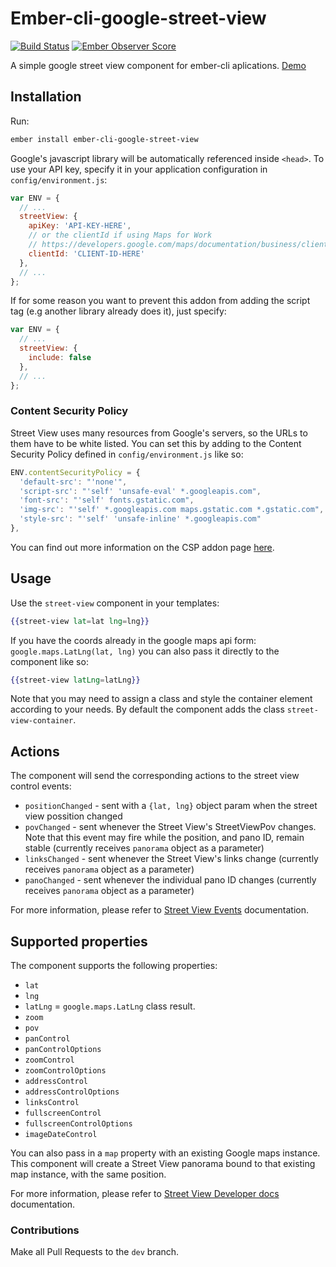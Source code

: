# Ember-cli-google-street-view
[![Build Status](https://travis-ci.org/cometaworks/ember-cli-google-street-view.svg?branch=master)](https://travis-ci.org/cometaworks/ember-cli-google-street-view)
[![Ember Observer Score](http://emberobserver.com/badges/ember-cli-google-street-view.svg)](http://emberobserver.com/addons/ember-cli-google-street-view)

A simple google street view component for ember-cli aplications.
[Demo](http://cometaworks.github.io/ember-cli-google-street-view)

## Installation

Run:
```bash
ember install ember-cli-google-street-view
```

Google's javascript library will be automatically referenced inside `<head>`. To use your API key, specify it in your application configuration in `config/environment.js`:

```javascript
var ENV = {
  // ...
  streetView: {
    apiKey: 'API-KEY-HERE',
    // or the clientId if using Maps for Work
    // https://developers.google.com/maps/documentation/business/clientside/#client_id
    clientId: 'CLIENT-ID-HERE'
  },
  // ...
};
```

If for some reason you want to prevent this addon from adding the script tag (e.g another library already does it), just specify:

```javascript
var ENV = {
  // ...
  streetView: {
    include: false
  },
  // ...
};
```

### Content Security Policy

Street View uses many resources from Google's servers, so the URLs to them have to be white listed.   You can set this by adding to the Content Security Policy defined in `config/environment.js` like so:

```js
ENV.contentSecurityPolicy = {
  'default-src': "'none'",
  'script-src': "'self' 'unsafe-eval' *.googleapis.com",
  'font-src': "'self' fonts.gstatic.com",
  'img-src': "'self' *.googleapis.com maps.gstatic.com *.gstatic.com",
  'style-src': "'self' 'unsafe-inline' *.googleapis.com"
},
```

You can find out more information on the CSP addon page [here](https://github.com/rwjblue/ember-cli-content-security-policy#ember-cli-content-security-policy).


## Usage

Use the `street-view` component in your templates:

```hbs
{{street-view lat=lat lng=lng}}
```

If you have the coords already in the google maps api form: `google.maps.LatLng(lat, lng)` you can also pass it directly to the component like so:

```hbs
{{street-view latLng=latLng}}
```

Note that you may need to assign a class and style the container element according to your needs. By default the component adds the class `street-view-container`.

## Actions

The component will send the corresponding actions to the street view control events:

- `positionChanged` - sent with a `{lat, lng}` object param when the street view possition changed
- `povChanged` - sent whenever the Street View's StreetViewPov changes. Note that this event may fire while the position, and pano ID, remain stable (currently receives `panorama` object as a parameter)
- `linksChanged` - sent whenever the Street View's links change (currently receives `panorama` object as a parameter)
- `panoChanged` - sent whenever the individual pano ID changes (currently receives `panorama` object as a parameter)

For more information, please refer to [Street View Events](https://developers.google.com/maps/documentation/javascript/streetview?hl=en#StreetViewEvents) documentation.

## Supported properties

The component supports the following properties:

- `lat`
- `lng`
- `latLng` = `google.maps.LatLng` class result.
- `zoom`
- `pov`
- `panControl`
- `panControlOptions`
- `zoomControl`
- `zoomControlOptions`
- `addressControl`
- `addressControlOptions`
- `linksControl`
- `fullscreenControl`
- `fullscreenControlOptions`
- `imageDateControl`

You can also pass in a `map` property with an existing Google maps instance. This component will create a Street View panorama bound to that existing map instance, with the same position.

For more information, please refer to [Street View Developer docs](https://developers.google.com/maps/documentation/javascript/streetview) documentation.

### Contributions

Make all Pull Requests to the `dev` branch.
